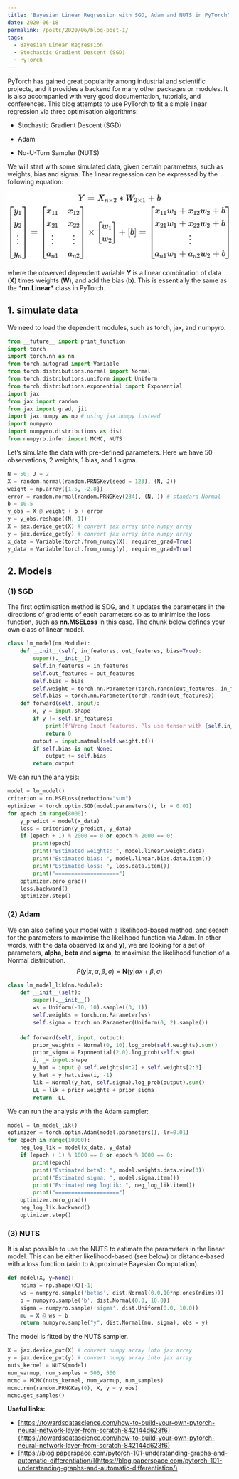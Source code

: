 ```yaml
---
title: 'Bayesian Linear Regression with SGD, Adam and NUTS in PyTorch'
date: 2020-06-18
permalink: /posts/2020/06/blog-post-1/
tags:
  - Bayesian Linear Regression
  - Stochastic Gradient Descent (SGD)
  - PyTorch
---
```


PyTorch has gained great popularity among industrial and scientific projects, and it provides a backend for many other packages or modules. It is also accompanied with very good documentation, tutorials, and conferences. This blog attempts to use PyTorch to fit a simple linear regression via three optimisation algorithms:

- Stochastic Gradient Descent (SGD)

- Adam

- No-U-Turn Sampler (NUTS)

We will start with some simulated data, given certain parameters, such as weights, bias and sigma. The linear regression can be expressed by the following equation:

  ![Matrix notations of a linear regression](https://raw.githubusercontent.com/JakeJing/jakejing.github.io/master/_posts/pics/lineareq.png)

where the observed dependent variable **Y** is a linear combination of data (**X**) times weights (**W**), and add the bias (**b**). This is essentially the same as the ***nn.Linear\*** class in PyTorch.

## 1. simulate data

We need to load the dependent modules, such as torch, jax, and numpyro.

```python
from __future__ import print_function
import torch
import torch.nn as nn
from torch.autograd import Variable
from torch.distributions.normal import Normal
from torch.distributions.uniform import Uniform
from torch.distributions.exponential import Exponential
import jax
from jax import random
from jax import grad, jit
import jax.numpy as np # using jax.numpy instead
import numpyro
import numpyro.distributions as dist
from numpyro.infer import MCMC, NUTS
```

Let’s simulate the data with pre-defined parameters. Here we have 50 observations, 2 weights, 1 bias, and 1 sigma.

```python
N = 50; J = 2
X = random.normal(random.PRNGKey(seed = 123), (N, J))
weight = np.array([1.5, -2.8])
error = random.normal(random.PRNGKey(234), (N, )) # standard Normal
b = 10.5
y_obs = X @ weight + b + error
y = y_obs.reshape((N, 1))
X = jax.device_get(X) # convert jax array into numpy array
y = jax.device_get(y) # convert jax array into numpy array
x_data = Variable(torch.from_numpy(X), requires_grad=True)
y_data = Variable(torch.from_numpy(y), requires_grad=True)
```

## 2. Models

### (1) SGD

The first optimisation method is SDG, and it updates the parameters in the directions of gradients of each parameters so as to minimise the loss function, such as **nn.MSELoss** in this case. The chunk below defines your own class of linear model.

```python
class lm_model(nn.Module):
    def __init__(self, in_features, out_features, bias=True):
        super().__init__()
        self.in_features = in_features
        self.out_features = out_features
        self.bias = bias
        self.weight = torch.nn.Parameter(torch.randn(out_features, in_features))
        self.bias = torch.nn.Parameter(torch.randn(out_features))
    def forward(self, input):
        x, y = input.shape
        if y != self.in_features:
            print(f'Wrong Input Features. Pls use tensor with {self.in_features} Input Features')
            return 0
        output = input.matmul(self.weight.t())
        if self.bias is not None:
            output += self.bias
        return output
```

We can run the analysis:

```python
model = lm_model()
criterion = nn.MSELoss(reduction="sum")
optimizer = torch.optim.SGD(model.parameters(), lr = 0.01)
for epoch in range(8000):
    y_predict = model(x_data) 
    loss = criterion(y_predict, y_data)
    if (epoch + 1) % 2000 == 0 or epoch % 2000 == 0:
        print(epoch)
        print("Estimated weights: ", model.linear.weight.data)
        print("Estimated bias: ", model.linear.bias.data.item())
        print("Estimated loss: ", loss.data.item())
        print("====================")
    optimizer.zero_grad()
    loss.backward()
    optimizer.step()
```

### (2) Adam

We can also define your model with a likelihood-based method, and search for the parameters to maximise the likelihood function via Adam. In other words, with the data observed (**x** and **y**), we are looking for a set of parameters, **alpha**, **beta** and **sigma**, to maximise the likelihood function of a Normal distribution.
$$
P(y | x, \alpha, \beta, \sigma)= \mathbf{N}\left(y | \alpha x + \beta , \sigma \right)
$$

```python
class lm_model_lik(nn.Module):
    def __init__(self):
        super().__init__()
        ws = Uniform(-10, 10).sample((3, 1))
        self.weights = torch.nn.Parameter(ws)
        self.sigma = torch.nn.Parameter(Uniform(0, 2).sample())
    
    def forward(self, input, output):
        prior_weights = Normal(0, 10).log_prob(self.weights).sum()
        prior_sigma = Exponential(2.0).log_prob(self.sigma)
        i, _= input.shape
        y_hat = input @ self.weights[0:2] + self.weights[2:3]
        y_hat = y_hat.view(i, -1)
        lik = Normal(y_hat, self.sigma).log_prob(output).sum()
        LL = lik + prior_weights + prior_sigma
        return -LL
```

We can run the analysis with the Adam sampler:

```python
model = lm_model_lik()
optimizer = torch.optim.Adam(model.parameters(), lr=0.01)
for epoch in range(10000):
    neg_log_lik = model(x_data, y_data)
    if (epoch + 1) % 1000 == 0 or epoch % 1000 == 0:
        print(epoch)
        print("Estimated beta1: ", model.weights.data.view(3))
        print("Estimated sigma: ", model.sigma.item())
        print("Estimated neg logLik: ", neg_log_lik.item())
        print("====================")
    optimizer.zero_grad()
    neg_log_lik.backward()
    optimizer.step()
```

### (3) NUTS

It is also possible to use the NUTS to estimate the parameters in the linear model. This can be either likelihood-based (see below) or distance-based with a loss function (akin to Approximate Bayesian Computation).

```python
def model(X, y=None):
    ndims = np.shape(X)[-1]
    ws = numpyro.sample('betas', dist.Normal(0.0,10*np.ones(ndims)))
    b = numpyro.sample('b', dist.Normal(0.0, 10.0))
    sigma = numpyro.sample('sigma', dist.Uniform(0.0, 10.0))
    mu = X @ ws + b
    return numpyro.sample("y", dist.Normal(mu, sigma), obs = y)
```

The model is fitted by the NUTS sampler.

```python
X = jax.device_put(X) # convert numpy array into jax array
y = jax.device_put(y) # convert numpy array into jax array
nuts_kernel = NUTS(model)
num_warmup, num_samples = 500, 500
mcmc = MCMC(nuts_kernel, num_warmup, num_samples)
mcmc.run(random.PRNGKey(0), X, y = y_obs)
mcmc.get_samples()
```

**Useful links:**

- [https://towardsdatascience.com/how-to-build-your-own-pytorch-neural-network-layer-from-scratch-842144d623f6](https://towardsdatascience.com/how-to-build-your-own-pytorch-neural-network-layer-from-scratch-842144d623f6)
- [https://blog.paperspace.com/pytorch-101-understanding-graphs-and-automatic-differentiation/](https://blog.paperspace.com/pytorch-101-understanding-graphs-and-automatic-differentiation/)
